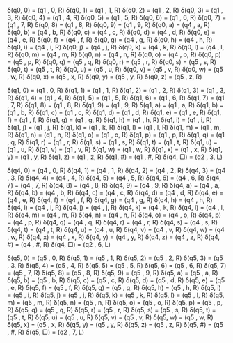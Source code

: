 δ(q0, 0) = (q1 , 0, R)
δ(q0, 1) = (q1 , 1, R)
δ(q0, 2) = (q1 , 2, R)
δ(q0, 3) = (q1 , 3, R)
δ(q0, 4) = (q1 , 4, R)
δ(q0, 5) = (q1 , 5, R)
δ(q0, 6) = (q1 , 6, R)
δ(q0, 7) = (q1 , 7, R)
δ(q0, 8) = (q1 , 8, R)
δ(q0, 9) = (q1 , 9, R)
δ(q0, a) = (q4 , a, R)
δ(q0, b) = (q4 , b, R)
δ(q0, c) = (q4 , c, R)
δ(q0, d) = (q4 , d, R)
δ(q0, e) = (q4 , e, R)
δ(q0, f) = (q4 , f, R)
δ(q0, g) = (q4 , g, R)
δ(q0, h) = (q4 , h, R)
δ(q0, i) = (q4 , i, R)
δ(q0, j) = (q4 , j, R)
δ(q0, k) = (q4 , k, R)
δ(q0, l) = (q4 , l, R)
δ(q0, m) = (q4 , m, R)
δ(q0, n) = (q4 , n, R)
δ(q0, o) = (q4 , o, R)
δ(q0, p) = (q5 , p, R)
δ(q0, q) = (q5 , q, R)
δ(q0, r) = (q5 , r, R)
δ(q0, s) = (q5 , s, R)
δ(q0, t) = (q5 , t, R)
δ(q0, u) = (q5 , u, R)
δ(q0, v) = (q5 , v, R)
δ(q0, w) = (q5 , w, R)
δ(q0, x) = (q5 , x, R)
δ(q0, y) = (q5 , y, R)
δ(q0, z) = (q5 , z, R)

δ(q1, 0) = (q1 , 0, R)
δ(q1, 1) = (q1 , 1, R)
δ(q1, 2) = (q1 , 2, R)
δ(q1, 3) = (q1 , 3, R)
δ(q1, 4) = (q1 , 4, R)
δ(q1, 5) = (q1 , 5, R)
δ(q1, 6) = (q1 , 6, R)
δ(q1, 7) = (q1 , 7, R)
δ(q1, 8) = (q1 , 8, R)
δ(q1, 9) = (q1 , 9, R)
δ(q1, a) = (q1 , a, R)
δ(q1, b) = (q1 , b, R)
δ(q1, c) = (q1 , c, R)
δ(q1, d) = (q1 , d, R)
δ(q1, e) = (q1 , e, R)
δ(q1, f) = (q1 , f, R)
δ(q1, g) = (q1 , g, R)
δ(q1, h) = (q1 , h, R)
δ(q1, i) = (q1 , i, R)
δ(q1, j) = (q1 , j, R)
δ(q1, k) = (q1 , k, R)
δ(q1, l) = (q1 , l, R)
δ(q1, m) = (q1 , m, R)
δ(q1, n) = (q1 , n, R)
δ(q1, o) = (q1 , o, R)
δ(q1, p) = (q1 , p, R)
δ(q1, q) = (q1 , q, R)
δ(q1, r) = (q1 , r, R)
δ(q1, s) = (q1 , s, R)
δ(q1, t) = (q1 , t, R)
δ(q1, u) = (q1 , u, R)
δ(q1, v) = (q1 , v, R)
δ(q1, w) = (q1 , w, R)
δ(q1, x) = (q1 , x, R)
δ(q1, y) = (q1 , y, R)
δ(q1, z) = (q1 , z, R)
δ(q1, #) = (q1 , #, R)
δ(q4, □) = (q2 , 3, L)

δ(q4, 0) = (q4 , 0, R)
δ(q4, 1) = (q4 , 1, R)
δ(q4, 2) = (q4 , 2, R)
δ(q4, 3) = (q4 , 3, R)
δ(q4, 4) = (q4 , 4, R)
δ(q4, 5) = (q4 , 5, R)
δ(q4, 6) = (q4 , 6, R)
δ(q4, 7) = (q4 , 7, R)
δ(q4, 8) = (q4 , 8, R)
δ(q4, 9) = (q4 , 9, R)
δ(q4, a) = (q4 , a, R)
δ(q4, b) = (q4 , b, R)
δ(q4, c) = (q4 , c, R)
δ(q4, d) = (q4 , d, R)
δ(q4, e) = (q4 , e, R)
δ(q4, f) = (q4 , f, R)
δ(q4, g) = (q4 , g, R)
δ(q4, h) = (q4 , h, R)
δ(q4, i) = (q4 , i, R)
δ(q4, j) = (q4 , j, R)
δ(q4, k) = (q4 , k, R)
δ(q4, l) = (q4 , l, R)
δ(q4, m) = (q4 , m, R)
δ(q4, n) = (q4 , n, R)
δ(q4, o) = (q4 , o, R)
δ(q4, p) = (q4 , p, R)
δ(q4, q) = (q4 , q, R)
δ(q4, r) = (q4 , r, R)
δ(q4, s) = (q4 , s, R)
δ(q4, t) = (q4 , t, R)
δ(q4, u) = (q4 , u, R)
δ(q4, v) = (q4 , v, R)
δ(q4, w) = (q4 , w, R)
δ(q4, x) = (q4 , x, R)
δ(q4, y) = (q4 , y, R)
δ(q4, z) = (q4 , z, R)
δ(q4, #) = (q4 , #, R)
δ(q4, □) = (q2 , 6, L)

δ(q5, 0) = (q5 , 0, R)
δ(q5, 1) = (q5 , 1, R)
δ(q5, 2) = (q5 , 2, R)
δ(q5, 3) = (q5 , 3, R)
δ(q5, 4) = (q5 , 4, R)
δ(q5, 5) = (q5 , 5, R)
δ(q5, 6) = (q5 , 6, R)
δ(q5, 7) = (q5 , 7, R)
δ(q5, 8) = (q5 , 8, R)
δ(q5, 9) = (q5 , 9, R)
δ(q5, a) = (q5 , a, R)
δ(q5, b) = (q5 , b, R)
δ(q5, c) = (q5 , c, R)
δ(q5, d) = (q5 , d, R)
δ(q5, e) = (q5 , e, R)
δ(q5, f) = (q5 , f, R)
δ(q5, g) = (q5 , g, R)
δ(q5, h) = (q5 , h, R)
δ(q5, i) = (q5 , i, R)
δ(q5, j) = (q5 , j, R)
δ(q5, k) = (q5 , k, R)
δ(q5, l) = (q5 , l, R)
δ(q5, m) = (q5 , m, R)
δ(q5, n) = (q5 , n, R)
δ(q5, o) = (q5 , o, R)
δ(q5, p) = (q5 , p, R)
δ(q5, q) = (q5 , q, R)
δ(q5, r) = (q5 , r, R)
δ(q5, s) = (q5 , s, R)
δ(q5, t) = (q5 , t, R)
δ(q5, u) = (q5 , u, R)
δ(q5, v) = (q5 , v, R)
δ(q5, w) = (q5 , w, R)
δ(q5, x) = (q5 , x, R)
δ(q5, y) = (q5 , y, R)
δ(q5, z) = (q5 , z, R)
δ(q5, #) = (q5 , #, R)
δ(q5, □) = (q2 , 7, L)
